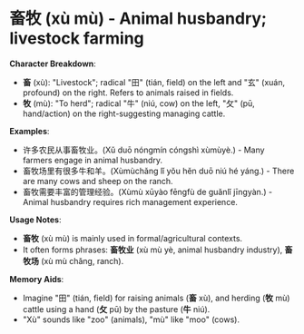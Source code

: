 # **畜牧 (xù mù) - Animal husbandry; livestock farming**

**Character Breakdown**:  
- **畜** (xù): "Livestock"; radical "田" (tián, field) on the left and "玄" (xuán, profound) on the right. Refers to animals raised in fields.  
- **牧** (mù): "To herd"; radical "牛" (niú, cow) on the left, "攵" (pū, hand/action) on the right-suggesting managing cattle.

**Examples**:  
- 许多农民从事畜牧业。(Xǔ duō nóngmín cóngshì xùmùyè.) - Many farmers engage in animal husbandry.  
- 畜牧场里有很多牛和羊。(Xùmùchǎng lǐ yǒu hěn duō niú hé yáng.) - There are many cows and sheep on the ranch.  
- 畜牧需要丰富的管理经验。(Xùmù xūyào fēngfù de guǎnlǐ jīngyàn.) - Animal husbandry requires rich management experience.

**Usage Notes**:  
- **畜牧** (xù mù) is mainly used in formal/agricultural contexts.  
- It often forms phrases: **畜牧业** (xù mù yè, animal husbandry industry), **畜牧场** (xù mù chǎng, ranch).

**Memory Aids**:  
- Imagine "田" (tián, field) for raising animals (**畜** xù), and herding (**牧** mù) cattle using a hand (**攵** pū) by the pasture (**牛** niú).  
- "Xù" sounds like "zoo" (animals), "mù" like "moo" (cows).